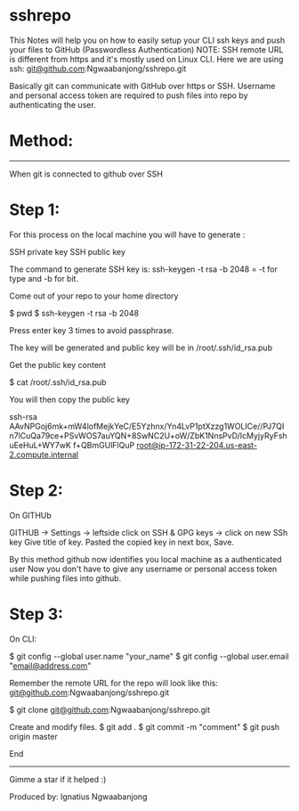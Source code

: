 # sshrepo
This Notes will help you on how to easily setup your CLI ssh keys and push your files to GitHub (Passwordless Authentication)
NOTE: SSH remote URL is different from https and it's mostly used on Linux CLI.
Here we are using ssh: git@github.com:Ngwaabanjong/sshrepo.git

Basically git can communicate with GitHub over https or SSH.
Username and personal access token are required to push files into repo by authenticating the user.

# Method:
************************
When git is connected to github over SSH

# Step 1:
For this process on the local machine you will have to generate :

SSH private key
SSH public key

The command to generate SSH key is: ssh-keygen -t rsa -b 2048 = -t for type and -b for bit.

Come out of your repo to your home directory

$ pwd
$ ssh-keygen -t rsa -b 2048

Press enter key 3 times to avoid passphrase.

The key will be generated and public key will be in /root/.ssh/id_rsa.pub

Get the public key content

$ cat /root/.ssh/id_rsa.pub

You will then copy the public key 

ssh-rsa AAvNPGoj6mk+mW4lofMejkYeC/E5Yzhnx/Yn4LvP1ptXzzg1WOLICe//PJ7QI
n7lCuQa79ce+PSvWOS7auYQN+8SwNC2U+oW/ZbK1NnsPvD/IcMyjyRyFshuEeHuL+WY7wK
f+QBmGUlFlQuP root@ip-172-31-22-204.us-east-2.compute.internal

# Step 2:
On GITHUb

GITHUB -> Settings -> leftside click on SSH & GPG keys -> click on new SSh key 
Give title of key. 
Pasted the copied key in next box, 
Save. 

By this method github now identifies you local machine as a authenticated user
Now you don't have to give any username or personal access token while pushing files into github.

# Step 3:
On CLI:

$ git config --global user.name "your_name"
$ git config --global user.email "email@address.com"

Remember the remote URL for the repo will look like this: git@github.com:Ngwaabanjong/sshrepo.git

$ git clone git@github.com:Ngwaabanjong/sshrepo.git

Create and modify files.
$ git add .
$ git commit -m "comment"
$ git push origin master

End
************************************************************************
Gimme a star if it helped :)

Produced by: Ignatius Ngwaabanjong
